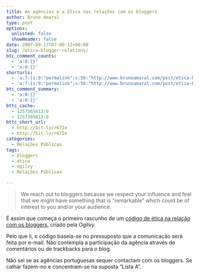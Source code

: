 ```yaml
---
title: As agências e a Ética nas relações com os bloggers
author: Bruno Amaral
type: post
options:
  unlisted: false
  showHeader: false
date: 2007-09-17T07:00:12+00:00
slug: /etica-blogger-relations/
btc_comment_counts:
  - 'a:0:{}'
  - 'a:0:{}'
shorturls:
  - 'a:7:{s:9:"permalink";s:56:"http://www.brunoamaral.com/post/etica-blogger-relations/";s:7:"tinyurl";s:25:"http://tinyurl.com/cnogjw";s:4:"isgd";s:17:"http://is.gd/pI1i";s:5:"bitly";s:19:"http://bit.ly/aWqED";s:5:"snipr";s:22:"http://snipr.com/evgtm";s:5:"snurl";s:22:"http://snurl.com/evgtm";s:7:"snipurl";s:24:"http://snipurl.com/evgtm";}'
  - 'a:7:{s:9:"permalink";s:56:"http://www.brunoamaral.com/post/etica-blogger-relations/";s:7:"tinyurl";s:25:"http://tinyurl.com/cnogjw";s:4:"isgd";s:17:"http://is.gd/pI1i";s:5:"bitly";s:19:"http://bit.ly/aWqED";s:5:"snipr";s:22:"http://snipr.com/evgtm";s:5:"snurl";s:22:"http://snurl.com/evgtm";s:7:"snipurl";s:24:"http://snipurl.com/evgtm";}'
btc_comment_summary:
  - 'a:0:{}'
  - 'a:0:{}'
bttc_cache:
  - 1257365613:0
  - 1257365613:0
bttc_short_url:
  - http://bit.ly/r67Ie
  - http://bit.ly/r67Ie
categories:
  - Relações Públicas
tags:
  - bloggers
  - ética
  - ogilvy
  - Relações Públicas

---
```

> We reach out to bloggers because we respect your influence and feel that we might have something that is &#8220;remarkable&#8221; which could be of interest to you and/or your audience.

É assim que começa o primeiro rascunho de um [código de ética na relação com os bloggers][1], criado pela Ogilvy.

Pelo que li, o código baseia-se no pressuposto que a comunicação será feita por e-mail. Não contempla a participação da agência através de comentários ou de trackbacks para o blog.

Não sei se as agências portuguesas sequer contactam com os bloggers. Se calhar fazem-no e concentram-se na suposta &#8220;Lista A&#8221;.

 [1]: http://blog.ogilvypr.com/?p=238